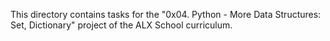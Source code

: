 This directory contains tasks for the "0x04. Python - More Data Structures: Set, Dictionary" project of the ALX School curriculum.
